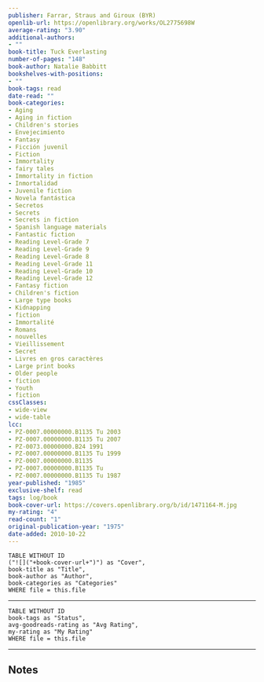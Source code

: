 ```yaml
---
publisher: Farrar, Straus and Giroux (BYR)
openlib-url: https://openlibrary.org/works/OL2775698W
average-rating: "3.90"
additional-authors:
- ""
book-title: Tuck Everlasting
number-of-pages: "148"
book-author: Natalie Babbitt
bookshelves-with-positions:
- ""
book-tags: read
date-read: ""
book-categories:
- Aging
- Aging in fiction
- Children's stories
- Envejecimiento
- Fantasy
- Ficción juvenil
- Fiction
- Immortality
- fairy tales
- Immortality in fiction
- Inmortalidad
- Juvenile fiction
- Novela fantástica
- Secretos
- Secrets
- Secrets in fiction
- Spanish language materials
- Fantastic fiction
- Reading Level-Grade 7
- Reading Level-Grade 9
- Reading Level-Grade 8
- Reading Level-Grade 11
- Reading Level-Grade 10
- Reading Level-Grade 12
- Fantasy fiction
- Children's fiction
- Large type books
- Kidnapping
- fiction
- Immortalité
- Romans
- nouvelles
- Vieillissement
- Secret
- Livres en gros caractères
- Large print books
- Older people
- fiction
- Youth
- fiction
cssClasses:
- wide-view
- wide-table
lcc:
- PZ-0007.00000000.B1135 Tu 2003
- PZ-0007.00000000.B1135 Tu 2007
- PZ-0073.00000000.B24 1991
- PZ-0007.00000000.B1135 Tu 1999
- PZ-0007.00000000.B1135
- PZ-0007.00000000.B1135 Tu
- PZ-0007.00000000.B1135 Tu 1987
year-published: "1985"
exclusive-shelf: read
tags: log/book
book-cover-url: https://covers.openlibrary.org/b/id/1471164-M.jpg
my-rating: "4"
read-count: "1"
original-publication-year: "1975"
date-added: 2010-10-22
---
```


```dataview
TABLE WITHOUT ID
("![]("+book-cover-url+")") as "Cover",
book-title as "Title",
book-author as "Author",
book-categories as "Categories"
WHERE file = this.file
```
---
```dataview
TABLE WITHOUT ID
book-tags as "Status",
avg-goodreads-rating as "Avg Rating",
my-rating as "My Rating"
WHERE file = this.file
```
---
## Notes


